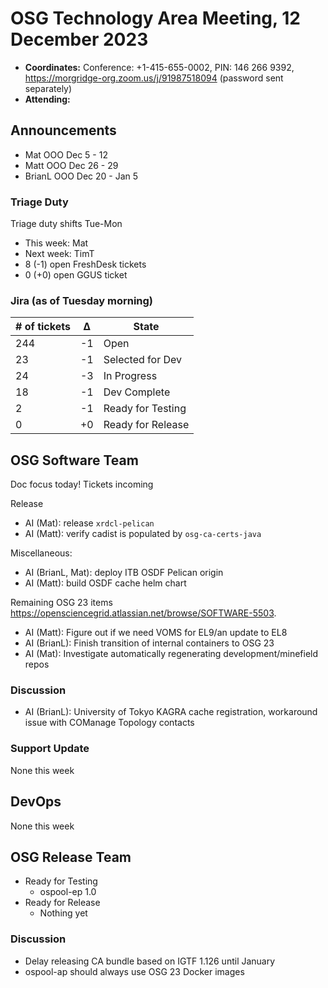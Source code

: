 # OSG Technology Area Meeting, 12 December 2023

-   **Coordinates:** Conference: +1-415-655-0002, PIN: 146 266 9392,
    <https://morgridge-org.zoom.us/j/91987518094> (password sent separately)
-   **Attending:**

## Announcements

-   Mat OOO Dec 5 - 12
-   Matt OOO Dec 26 - 29
-   BrianL OOO Dec 20 - Jan 5

### Triage Duty

Triage duty shifts Tue-Mon

-   This week: Mat
-   Next week: TimT
-   8 (-1) open FreshDesk tickets
-   0 (+0) open GGUS ticket

### Jira (as of Tuesday morning)

| # of tickets | &Delta; | State             |
|--------------|---------|-------------------|
| 244          | -1      | Open              |
| 23           | -1      | Selected for Dev  |
| 24           | -3      | In Progress       |
| 18           | -1      | Dev Complete      |
| 2            | -1      | Ready for Testing |
| 0            | +0      | Ready for Release |

## OSG Software Team

Doc focus today! Tickets incoming

Release
-   AI (Mat): release `xrdcl-pelican`
-   AI (Matt): verify cadist is populated by `osg-ca-certs-java`

Miscellaneous:
-   AI (BrianL, Mat): deploy ITB OSDF Pelican origin
-   AI (Matt): build OSDF cache helm chart

Remaining OSG 23 items <https://opensciencegrid.atlassian.net/browse/SOFTWARE-5503>.
-   AI (Matt): Figure out if we need VOMS for EL9/an update to EL8
-   AI (BrianL): Finish transition of internal containers to OSG 23
-   AI (Mat): Investigate automatically regenerating development/minefield repos

### Discussion

-   AI (BrianL): University of Tokyo KAGRA cache registration, workaround issue with COManage Topology contacts

### Support Update

None this week

## DevOps

None this week

## OSG Release Team

-   Ready for Testing
    -   ospool-ep 1.0
-   Ready for Release
    -   Nothing yet
 
### Discussion

-   Delay releasing CA bundle based on IGTF 1.126 until January
-   ospool-ap should always use OSG 23 Docker images
